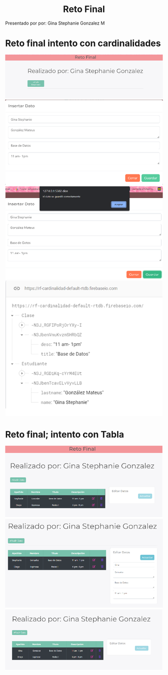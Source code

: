 <h1 align="center">Reto Final</h1>
 Presentado por por: 
    Gina Stephanie Gonzalez M
    
# Reto final intento con cardinalidades

![inicio1](https://github.com/Stepha-gon/RetoFinal_Firebase/blob/main/Imagesreto/inicio1.png)
![insertar1](https://github.com/Stepha-gon/RetoFinal_Firebase/blob/main/Imagesreto/insertar1.png)
![mostrar1](https://github.com/Stepha-gon/RetoFinal_Firebase/blob/main/Imagesreto/mostrar1.png)
![resultado1](https://github.com/Stepha-gon/RetoFinal_Firebase/blob/main/Imagesreto/resultado1.png)

# Reto final; intento con Tabla


![inicio2](https://github.com/Stepha-gon/RetoFinal_Firebase/blob/main/Imagesreto/inicio2.png)
![actualizar2](https://github.com/Stepha-gon/RetoFinal_Firebase/blob/main/Imagesreto/actualizar2.png)
![resultado3](https://github.com/Stepha-gon/RetoFinal_Firebase/blob/main/Imagesreto//resultado3.png)

